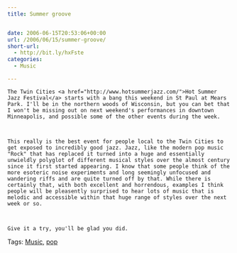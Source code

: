 ```yaml
---
title: Summer groove


date: 2006-06-15T20:53:06+00:00
url: /2006/06/15/summer-groove/
short-url:
  - http://bit.ly/hxFste
categories:
  - Music

---
```

<div class='microid-mailto+http:sha1:22ee94a08661aac5508a584a2bef4cef81f8a37e'>
  
    The Twin Cities <a href="http://www.hotsummerjazz.com/">Hot Summer Jazz Festival</a> starts with a bang this weekend in St Paul at Mears Park. I'll be in the northern woods of Wisconsin, but you can bet that I won't be missing out on next weekend's performances in downtown Minneapolis, and possible some of the other events during the week.
  
  
  
    This really is the best event for people local to the Twin Cities to get exposed to incredibly good jazz. Jazz, like the modern pop music "Rock" that has replaced it turned into a huge and essentially unwieldly polyglot of different musical styles over the almost century since it first started appearing. I know that some people think of the more esoteric noise experiments and long seemingly unfocused and wandering riffs and are quite turned off by that. While there is certainly that, with both excellent and horrendous, examples I think people will be pleasently surprised to hear lots of music that is melodic and accessible within that huge range of styles over the next week or so.
  
  
  
    Give it a try, you'll be glad you did.
  
</div>

<div class="st-post-tags">
  Tags: <a href="http://www.cavort.org/tag/music/" title="Music" rel="tag">Music</a>, <a href="http://www.cavort.org/tag/pop/" title="pop" rel="tag">pop</a><br />
</div>